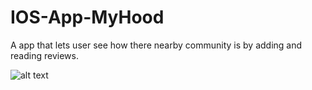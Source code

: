 # IOS-App-MyHood

A app that lets user see how there nearby community is by adding and reading reviews.

![alt text](https://github.com/shivam0sharma/IOS-App-MyHood/blob/master/2017-09-18%2015_32_27.gif?raw=true)
